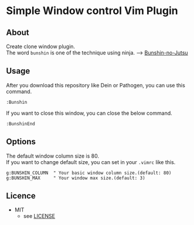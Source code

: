 # Simple Window control Vim Plugin

## About

Create clone window plugin.  
The word `bunshin` is one of the technique using ninja. --> [Bunshin-no-Jutsu](http://www.ninjaencyclopedia.com/techniques/bunshin.html)



## Usage

After you download this repository like Dein or Pathogen, you can use this command.

```vim
:Bunshin
```

If you want to close this window, you can close the below command.

```vim
:BunshinEnd
```

## Options

The default window column size is 80.  
If you want to change default size, you can set in your `.vimrc` like this.  

```vim
g:BUNSHIN_COLUMN  " Your basic window column size.(default: 80)
g:BUNSHIN_MAX     " Your window max size.(default: 3)
```

## Licence
* MIT
  * see [LICENSE](https://github.com/pyohei/vim-hipchat/blob/master/LICENSE)
